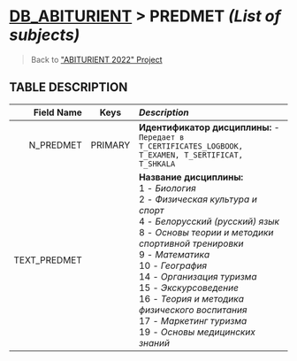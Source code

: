 # [DB_ABITURIENT](../db_abiturient_2022.md) > PREDMET *(List of subjects)*

> Back to ["ABITURIENT 2022" Project](../../../../README.md)

## **TABLE DESCRIPTION**

| **Field Name** |  Keys   | *Description*                                                                                          |
|---------------:|:-------:|:-------------------------------------------------------------------------------------------------------|
|      N_PREDMET | PRIMARY | **Идентификатор дисциплины:** - `Передает в T_CERTIFICATES_LOGBOOK, T_EXAMEN, T_SERTIFICAT, T_SHKALA`  |
|   TEXT_PREDMET |         | **Название дисциплины:**</br>1 - *Биология*</br>2 - *Физическая культура и спорт*</br>4 - *Белорусский (русский) язык*</br>8 - *Основы теории и методики спортивной тренировки*</br>9 - *Математика*</br>10 - *География*</br>14 - *Организация туризма*</br>15 - *Экскурсоведение*</br>16 - *Теория и методика физического воспитания*</br>17 - *Маркетинг туризма*</br>19 - *Основы медицинских знаний*      |
